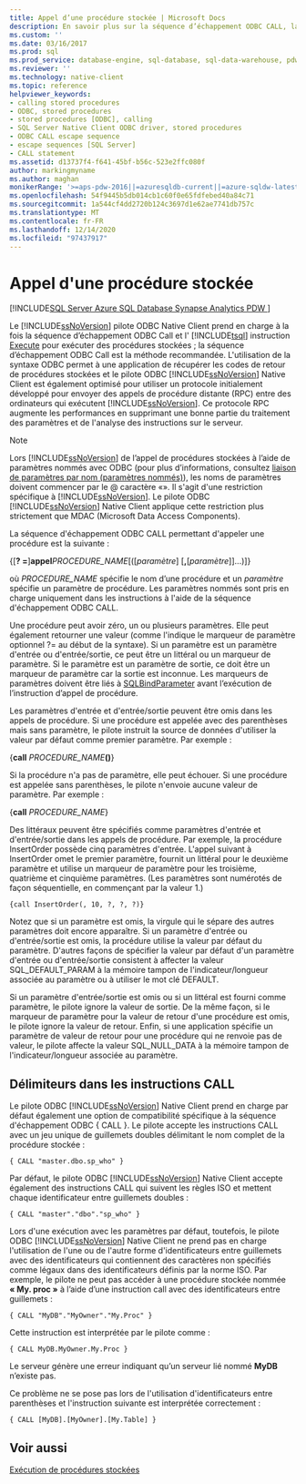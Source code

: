 ```yaml
---
title: Appel d’une procédure stockée | Microsoft Docs
description: En savoir plus sur la séquence d’échappement ODBC CALL, la méthode recommandée pour exécuter des procédures stockées. Le pilote ODBC Native Client prend également en charge Transact-SQLEXECUTE.
ms.custom: ''
ms.date: 03/16/2017
ms.prod: sql
ms.prod_service: database-engine, sql-database, sql-data-warehouse, pdw
ms.reviewer: ''
ms.technology: native-client
ms.topic: reference
helpviewer_keywords:
- calling stored procedures
- ODBC, stored procedures
- stored procedures [ODBC], calling
- SQL Server Native Client ODBC driver, stored procedures
- ODBC CALL escape sequence
- escape sequences [SQL Server]
- CALL statement
ms.assetid: d13737f4-f641-45bf-b56c-523e2ffc080f
author: markingmyname
ms.author: maghan
monikerRange: '>=aps-pdw-2016||=azuresqldb-current||=azure-sqldw-latest||>=sql-server-2016||>=sql-server-linux-2017||=azuresqldb-mi-current'
ms.openlocfilehash: 54f9445b5db014cb1c60f0e65fdfebed40a84c71
ms.sourcegitcommit: 1a544cf4dd2720b124c3697d1e62ae7741db757c
ms.translationtype: MT
ms.contentlocale: fr-FR
ms.lasthandoff: 12/14/2020
ms.locfileid: "97437917"
---
```

# <a name="calling-a-stored-procedure"></a>Appel d'une procédure stockée
[!INCLUDE[SQL Server Azure SQL Database Synapse Analytics PDW ](../../includes/applies-to-version/sql-asdb-asdbmi-asa-pdw.md)]

  Le [!INCLUDE[ssNoVersion](../../includes/ssnoversion-md.md)] pilote ODBC Native Client prend en charge à la fois la séquence d’échappement ODBC Call et l' [!INCLUDE[tsql](../../includes/tsql-md.md)] instruction [Execute](../../t-sql/language-elements/execute-transact-sql.md) pour exécuter des procédures stockées ; la séquence d’échappement ODBC Call est la méthode recommandée. L'utilisation de la syntaxe ODBC permet à une application de récupérer les codes de retour de procédures stockées et le pilote ODBC [!INCLUDE[ssNoVersion](../../includes/ssnoversion-md.md)] Native Client est également optimisé pour utiliser un protocole initialement développé pour envoyer des appels de procédure distante (RPC) entre des ordinateurs qui exécutent [!INCLUDE[ssNoVersion](../../includes/ssnoversion-md.md)]. Ce protocole RPC augmente les performances en supprimant une bonne partie du traitement des paramètres et de l'analyse des instructions sur le serveur.  
  
> [!NOTE]  
>  Lors [!INCLUDE[ssNoVersion](../../includes/ssnoversion-md.md)] de l’appel de procédures stockées à l’aide de paramètres nommés avec ODBC (pour plus d’informations, consultez [liaison de paramètres par nom (paramètres nommés)](../../odbc/reference/develop-app/binding-parameters-by-name-named-parameters.md)), les noms de paramètres doivent commencer par le \@ caractère «». Il s'agit d'une restriction spécifique à [!INCLUDE[ssNoVersion](../../includes/ssnoversion-md.md)]. Le pilote ODBC [!INCLUDE[ssNoVersion](../../includes/ssnoversion-md.md)] Native Client applique cette restriction plus strictement que MDAC (Microsoft Data Access Components).  
  
 La séquence d'échappement ODBC CALL permettant d'appeler une procédure est la suivante :  
  
 {[**? =**]**appel**_PROCEDURE_NAME_[([*paramètre*] [**,**[*paramètre*]]...)]}  
  
 où *PROCEDURE_NAME* spécifie le nom d’une procédure et un *paramètre* spécifie un paramètre de procédure. Les paramètres nommés sont pris en charge uniquement dans les instructions à l'aide de la séquence d'échappement ODBC CALL.  
  
 Une procédure peut avoir zéro, un ou plusieurs paramètres. Elle peut également retourner une valeur (comme l'indique le marqueur de paramètre optionnel ?= au début de la syntaxe). Si un paramètre est un paramètre d'entrée ou d'entrée/sortie, ce peut être un littéral ou un marqueur de paramètre. Si le paramètre est un paramètre de sortie, ce doit être un marqueur de paramètre car la sortie est inconnue. Les marqueurs de paramètres doivent être liés à [SQLBindParameter](../../relational-databases/native-client-odbc-api/sqlbindparameter.md) avant l’exécution de l’instruction d’appel de procédure.  
  
 Les paramètres d'entrée et d'entrée/sortie peuvent être omis dans les appels de procédure. Si une procédure est appelée avec des parenthèses mais sans paramètre, le pilote instruit la source de données d'utiliser la valeur par défaut comme premier paramètre. Par exemple :  
  
 {**call** _PROCEDURE_NAME_**()**}  
  
 Si la procédure n'a pas de paramètre, elle peut échouer. Si une procédure est appelée sans parenthèses, le pilote n'envoie aucune valeur de paramètre. Par exemple :  
  
 {**call** _PROCEDURE_NAME_}  
  
 Des littéraux peuvent être spécifiés comme paramètres d'entrée et d'entrée/sortie dans les appels de procédure. Par exemple, la procédure InsertOrder possède cinq paramètres d'entrée. L'appel suivant à InsertOrder omet le premier paramètre, fournit un littéral pour le deuxième paramètre et utilise un marqueur de paramètre pour les troisième, quatrième et cinquième paramètres. (Les paramètres sont numérotés de façon séquentielle, en commençant par la valeur 1.)  
  
```  
{call InsertOrder(, 10, ?, ?, ?)}  
```  
  
 Notez que si un paramètre est omis, la virgule qui le sépare des autres paramètres doit encore apparaître. Si un paramètre d'entrée ou d'entrée/sortie est omis, la procédure utilise la valeur par défaut du paramètre. D'autres façons de spécifier la valeur par défaut d'un paramètre d'entrée ou d'entrée/sortie consistent à affecter la valeur SQL_DEFAULT_PARAM à la mémoire tampon de l'indicateur/longueur associée au paramètre ou à utiliser le mot clé DEFAULT.  
  
 Si un paramètre d'entrée/sortie est omis ou si un littéral est fourni comme paramètre, le pilote ignore la valeur de sortie. De la même façon, si le marqueur de paramètre pour la valeur de retour d'une procédure est omis, le pilote ignore la valeur de retour. Enfin, si une application spécifie un paramètre de valeur de retour pour une procédure qui ne renvoie pas de valeur, le pilote affecte la valeur SQL_NULL_DATA à la mémoire tampon de l'indicateur/longueur associée au paramètre.  
  
## <a name="delimiters-in-call-statements"></a>Délimiteurs dans les instructions CALL  
 Le pilote ODBC [!INCLUDE[ssNoVersion](../../includes/ssnoversion-md.md)] Native Client prend en charge par défaut également une option de compatibilité spécifique à la séquence d'échappement ODBC { CALL }. Le pilote accepte les instructions CALL avec un jeu unique de guillemets doubles délimitant le nom complet de la procédure stockée :  
  
```  
{ CALL "master.dbo.sp_who" }  
```  
  
 Par défaut, le pilote ODBC [!INCLUDE[ssNoVersion](../../includes/ssnoversion-md.md)] Native Client accepte également des instructions CALL qui suivent les règles ISO et mettent chaque identificateur entre guillemets doubles :  
  
```  
{ CALL "master"."dbo"."sp_who" }  
```  
  
 Lors d'une exécution avec les paramètres par défaut, toutefois, le pilote ODBC [!INCLUDE[ssNoVersion](../../includes/ssnoversion-md.md)] Native Client ne prend pas en charge l'utilisation de l'une ou de l'autre forme d'identificateurs entre guillemets avec des identificateurs qui contiennent des caractères non spécifiés comme légaux dans des identificateurs définis par la norme ISO. Par exemple, le pilote ne peut pas accéder à une procédure stockée nommée **« My. proc »** à l’aide d’une instruction call avec des identificateurs entre guillemets :  
  
```  
{ CALL "MyDB"."MyOwner"."My.Proc" }  
```  
  
 Cette instruction est interprétée par le pilote comme :  
  
```  
{ CALL MyDB.MyOwner.My.Proc }  
```  
  
 Le serveur génère une erreur indiquant qu’un serveur lié nommé **MyDB** n’existe pas.  
  
 Ce problème ne se pose pas lors de l'utilisation d'identificateurs entre parenthèses et l'instruction suivante est interprétée correctement :  
  
```  
{ CALL [MyDB].[MyOwner].[My.Table] }  
```  
  
## <a name="see-also"></a>Voir aussi  
 [Exécution de procédures stockées](../../relational-databases/native-client-odbc-stored-procedures/running-stored-procedures.md)  
  
